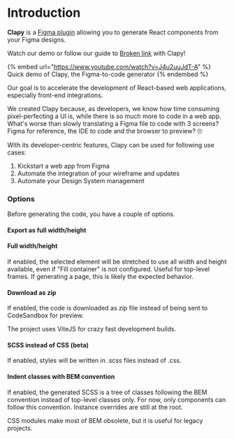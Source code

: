 # Introduction

**Clapy** is a [Figma plugin](https://www.figma.com/community/plugin/1083031796594968801) allowing you to generate React components from your Figma designs.

Watch our demo or follow our guide to [Broken link](broken-reference "mention") with Clapy!

{% embed url="https://www.youtube.com/watch?v=J4u2uuJdT-A" %}
Quick demo of Clapy, the Figma-to-code generator
{% endembed %}

Our goal is to accelerate the development of React-based web applications, especially front-end integrations.

We created Clapy because, as developers, we know how time consuming pixel-perfecting a UI is, while there is so much more to code in a web app. What's worse than slowly translating a Figma file to code with 3 screens? Figma for reference, the IDE to code and the browser to preview? 🙄

With its developer-centric features, Clapy can be used for following use cases:

1. Kickstart a web app from Figma
2. Automate the integration of your wireframe and updates
3. Automate your Design System management

### Options

Before generating the code, you have a couple of options.

#### Export as full width/height



#### Full width/height

If enabled, the selected element will be stretched to use all width and height available, even if "Fill container" is not configured. Useful for top-level frames. If generating a page, this is likely the expected behavior.

#### Download as zip

If enabled, the code is downloaded as zip file instead of being sent to CodeSandbox for preview.

The project uses ViteJS for crazy fast development builds.

#### SCSS instead of CSS (beta)

If enabled, styles will be written in .scss files instead of .css.

#### Indent classes with BEM convention

If enabled, the generated SCSS is a tree of classes following the BEM convention instead of top-level classes only. For now, only components can follow this convention. Instance overrides are still at the root.

CSS modules make most of BEM obsolete, but it is useful for legacy projects.
